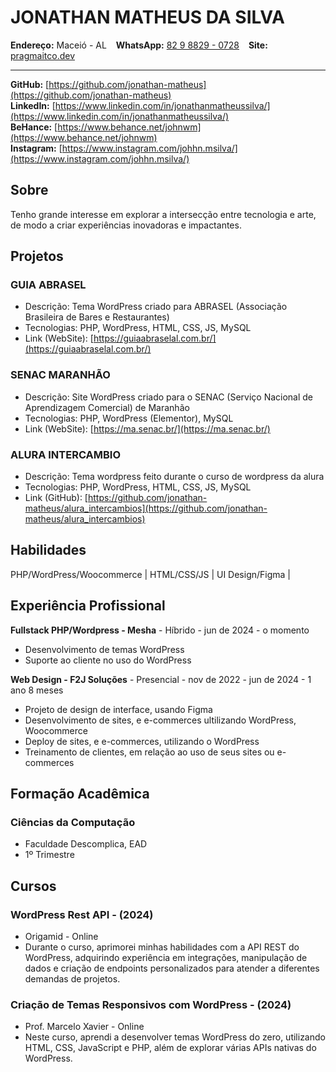 # JONATHAN MATHEUS DA SILVA

**Endereço:** Maceió - AL &ensp; **WhatsApp:** [82 9 8829 - 0728](https://api.whatsapp.com/send/?phone=5582988290728) &ensp; **Site:** [pragmaitco.dev](https://pragmatico.dev/)

---

**GitHub:** [https://github.com/jonathan-matheus](https://github.com/jonathan-matheus)<br>
**LinkedIn:** [https://www.linkedin.com/in/jonathanmatheussilva/](https://www.linkedin.com/in/jonathanmatheussilva/) <br>
**BeHance:** [https://www.behance.net/johnwm](https://www.behance.net/johnwm)<br>
**Instagram:** [https://www.instagram.com/johhn.msilva/](https://www.instagram.com/johhn.msilva/)

## Sobre

Tenho grande interesse em explorar a intersecção entre tecnologia e arte, de modo a criar experiências inovadoras e impactantes.

## Projetos

### GUIA ABRASEL

- Descrição: Tema WordPress criado para ABRASEL (Associação Brasileira de Bares e Restaurantes)
- Tecnologias: PHP, WordPress, HTML, CSS, JS, MySQL
- Link (WebSite): [https://guiaabraselal.com.br/](https://guiaabraselal.com.br/)

### SENAC MARANHÃO

- Descrição: Site WordPress criado para o SENAC (Serviço Nacional de Aprendizagem Comercial) de Maranhão
- Tecnologias: PHP, WordPress (Elementor), MySQL
- Link (WebSite): [https://ma.senac.br/](https://ma.senac.br/)

### ALURA INTERCAMBIO

- Descrição: Tema wordpress feito durante o curso de wordpress da alura
- Tecnologias: PHP, WordPress, HTML, CSS, JS, MySQL
- Link (GitHub): [https://github.com/jonathan-matheus/alura_intercambios](https://github.com/jonathan-matheus/alura_intercambios)

## Habilidades

PHP/WordPress/Woocommerce  | HTML/CSS/JS | UI Design/Figma |

## Experiência Profissional

**Fullstack PHP/Wordpress - Mesha** - Híbrido - jun de 2024 - o momento
- Desenvolvimento de temas WordPress
- Suporte ao cliente no uso do WordPress

**Web Design - F2J Soluções** - Presencial - nov de 2022 - jun de 2024 - 1 ano 8 meses

- Projeto de design de interface, usando Figma
- Desenvolvimento de sites, e e-commerces ultilizando WordPress, Woocommerce
- Deploy de sites, e e-commerces, utilizando o WordPress
- Treinamento de clientes, em relação ao uso de seus sites ou e-commerces

## Formação Acadêmica

### Ciências da Computação

- Faculdade Descomplica, EAD
- 1º Trimestre

## Cursos

### WordPress Rest API - (2024)
- Origamid - Online
- Durante o curso, aprimorei minhas habilidades com a API REST do WordPress, adquirindo experiência em integrações, manipulação de dados e criação de endpoints personalizados para atender a diferentes demandas de projetos.

### Criação de Temas Responsivos com WordPress - (2024)

- Prof. Marcelo Xavier - Online
- Neste curso, aprendi a desenvolver temas WordPress do zero, utilizando HTML, CSS, JavaScript e PHP, além de explorar várias APIs nativas do WordPress.
